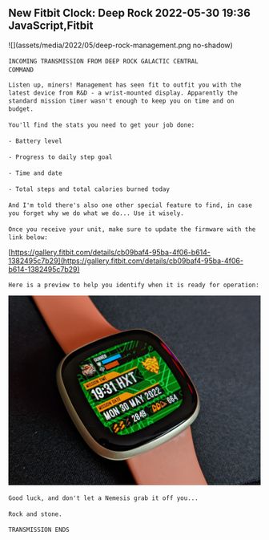 New Fitbit Clock: Deep Rock
2022-05-30 19:36
JavaScript,Fitbit
---

![](assets/media/2022/05/deep-rock-management.png no-shadow)

<code>INCOMING TRANSMISSION FROM DEEP ROCK GALACTIC CENTRAL COMMAND</code>

```textwrap
Listen up, miners! Management has seen fit to outfit you with the latest device from R&D - a wrist-mounted display. Apparently the standard mission timer wasn't enough to keep you on time and on budget.

You'll find the stats you need to get your job done:

- Battery level

- Progress to daily step goal

- Time and date

- Total steps and total calories burned today

And I'm told there's also one other special feature to find, in case you forget why we do what we do... Use it wisely.

Once you receive your unit, make sure to update the firmware with the link below:
```

[https://gallery.fitbit.com/details/cb09baf4-95ba-4f06-b614-1382495c7b29](https://gallery.fitbit.com/details/cb09baf4-95ba-4f06-b614-1382495c7b29)

```textwrap
Here is a preview to help you identify when it is ready for operation:
```

![](assets/media/2022/05/deep-rock-face.jpg)

```textwrap
Good luck, and don't let a Nemesis grab it off you...

Rock and stone.
```

<code>TRANSMISSION ENDS</code>
